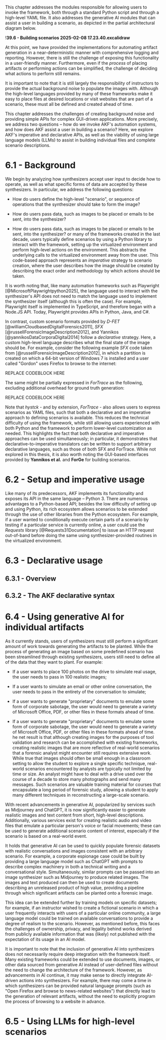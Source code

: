 

This chapter addresses the modules responsible for allowing users to invoke the framework, both through a standard Python script and through a high-level YAML file. It also addresses the generative AI modules that can assist a user in building a scenario, as depicted in the partial architectural diagram below.

!**39.6 - Building scenarios 2025-02-08 17.23.40.excalidraw**

At this point, we have provided the implementations for automating artifact generation in a near-deterministic manner with comprehensive logging and reporting. However, there is still the challenge of exposing this functionality in a user-friendly manner. Furthermore, even if the *process* of placing artifacts or performing actions can be simplified, the challenge of deciding what actions to perform still remains. 

It is important to note that it is still largely the responsibility of instructors to provide the actual background noise to populate the images with. Although the high-level languages provided by many of these frameworks make it easy to place files at desired locations or visit websites that are part of a scenario, these must all be defined and created ahead of time. 

This chapter addresses the challenges of creating background noise and providing simple APIs for complex GUI-driven applications. More precisely, we address two questions – how do we invoke AKF's automation systems, and how does AKF assist a user in building a scenario?  Here, we explore AKF's imperative and declarative APIs, as well as the viability of using large language models (LLMs) to assist in building individual files and complete scenario descriptions. 

# 6.1 - Background

We begin by analyzing how synthesizers accept user input to decide how to operate, as well as what specific forms of data are accepted by these synthesizers. In particular, we address the following questions:

- How do users define the high-level "scenario", or sequence of operations that the synthesizer should take to form the image? 
- How do users pass data, such as images to be placed or emails to be sent, into the synthesizer?

- How do users pass data, such as images to be placed or emails to be sent, into the synthesizer?
or many of the frameworks created in the last decade, users typically define scenarios by using a Python library to interact with the framework, setting up the virtualized environment and perform high-level actions on the environment. This abstracts the underlying calls to the virtualized environment away from the user. This code-based approach represents an *imperative* strategy to scenario creation, where the user describes how the image should be created by describing the exact order and methodology by which actions should be taken. 

It is worth noting that, like many automation frameworks such as Playwright [@MicrosoftPlaywrightpython2025], the language used to interact with the synthesizer's API does not need to match the language used to implement the synthesizer itself (although this is often the case). For example, Playwright itself is implemented in TypeScript, and therefore began with a Node.JS API. Today, Playwright provides APIs in Python, Java, and C#.

In contrast, custom scenario formats provided by *D-FET* [@williamCloudbasedDigitalForensics2011], *SFX* [@russellForensicImageDescription2012], and Yannikos [@yannikosDataCorporaDigital2014] follow a *declarative* strategy. Here, a custom high-level language describes what the final state of the image should be. For example, consider the following example *SFX* code taken from [@russellForensicImageDescription2012], in which a partition is created on which a 64-bit version of Windows 7 is installed and a user called "Gordon" uses Firefox to browse to the internet:

REPLACE CODEBLOCK HERE

The same might be partially expressed in *ForTrace* as the following, excluding additional overhead for ground truth generation:

REPLACE CODEBLOCK HERE

Note that *hystck* - and by extension, *ForTrace* - also allows users to express scenarios as YAML files, such that both a declarative and an imperative approach to defining scenarios is available. This reduces the technical difficulty of using the framework, while still allowing users experienced with both Python and the framework to perform lower-level customization as needed. This highlights the fact that both declarative and imperative approaches can be used simultaneously; in particular, it demonstrates that declarative-to-imperative translators can be written to support arbitrary declarative languages, such as those of both SFX and ForTrace. While not explored in this thesis, it is also worth noting the GUI-based interfaces provided by **Yannikos et al.** and **ForGe** for building scenarios. 

# 6.2 - Setup and imperative usage

Like many of its predecessors, AKF implements its functionality and exposes its API in the same language – Python 3. There are numerous advantages to a Python-based API; besides the low difficulty of setting up and using Python, its rich ecosystem allows scenarios to be extended through the use of other libraries from the Python ecosystem. For example, if a user wanted to conditionally execute certain parts of a scenario by testing if a particular service is currently online, a user could use the *Requests* library [@Requests31Documentation] to issue an HTTP request out-of-band before doing the same using synthesizer-provided routines in the virtualized environment. 

# 6.3 - Declarative usage

## 6.3.1 - Overview

## 6.3.2 - The AKF declarative syntax

# 6.4 - Using generative AI for individual artifacts

As it currently stands, users of synthesizers must still perform a significant amount of work towards generating the artifacts to be planted. While the process of generating an image based on some predefined scenario has been streamlined through existing synthesizers, users still need to define all of the data that they want to plant. For example:

- If a user wants to place 100 photos on the drive to simulate real usage, the user needs to pass in 100 realistic images;
- If a user wants to simulate an email or other online conversation, the user needs to pass in the entirety of the conversation to simulate;
- If a user wants to generate "proprietary" documents to emulate some form of corporate sabotage, the user would need to generate a variety of Microsoft Office, PDF, or other files in these formats ahead of time. 

- If a user wants to generate "proprietary" documents to emulate some form of corporate sabotage, the user would need to generate a variety of Microsoft Office, PDF, or other files in these formats ahead of time. 
he net result is that although creating images for the purposes of tool validation and research can be accomplished with existing frameworks, creating realistic images that are more reflective of real-world scenarios that a forensic analyst might encounter still requires extensive work. While true that images should often be small enough in a classroom setting to allow the student to explore a single specific technique, real-world scenarios encountered by analysts are typically not limited by time or size. An analyst might have to deal with a drive used over the course of a decade to store many photographs and send many messages. Such scenarios are valuable training material for courses that encapsulate a long period of forensic study, allowing a student to apply many different techniques in reconstructing a large-scale scenario.

With recent advancements in generative AI, popularized by services such as Midjourney and ChatGPT, it is now significantly easier to generate realistic images and text content from short, high-level descriptions. Additionally, various services exist for creating realistic audio and video files that emulate a particular person's voice or facial movements; these can be used to generate additional scenario content of interest, especially if the scenario is based on a real-world event.

It holds that generative AI can be used to quickly populate forensic datasets with realistic conversations and images consistent with an arbitrary scenario. For example, a corporate espionage case could be built by providing a large language model such as ChatGPT with prompts to describe complex machinery in both a technical writing and a conversational style. Simultaneously, similar prompts can be passed into an image synthesizer such as Midjourney to produce related images. The images and text produced can then be used to create documents describing an unreleased product of high value, providing a pipeline through which significant artifacts can be planted onto a forensic image.

This idea can be extended further by training models on specific datasets; for example, if an instructor wished to create a fictional scenario in which a user frequently interacts with users of a particular online community, a large language model could be trained on available conversations to provide a degree of realism to the scenario. However, as mentioned before, this faces the challenges of ownership, privacy, and legality behind works derived from publicly available information that was (likely) not published with the expectation of its usage in an AI model.

It is important to note that the inclusion of generative AI into synthesizers does not necessarily require deep integration with the framework itself. Many existing frameworks could be extended to use documents, images, or other data sourced from generative AI instead of user-defined files without the need to change the architecture of the framework. However, as advancements in AI continue, it may make sense to directly integrate AI-driven actions into synthesizers. For example, there may come a time in which synthesizers can be provided natural language prompts (such as "Open Firefox and browse to news-related websites") that directly lead to the generation of relevant artifacts, without the need to explicitly program the process of browsing to a website in advance.

# 6.5 - Using LLMs for high-level scenarios

